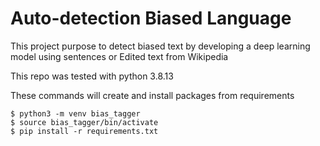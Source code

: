 # Auto-detection Biased Language

This project purpose to detect biased text by developing a deep learning model using sentences or Edited text from Wikipedia

This repo was tested with python 3.8.13

These commands will create and install packages from requirements
```
$ python3 -m venv bias_tagger
$ source bias_tagger/bin/activate
$ pip install -r requirements.txt

```

